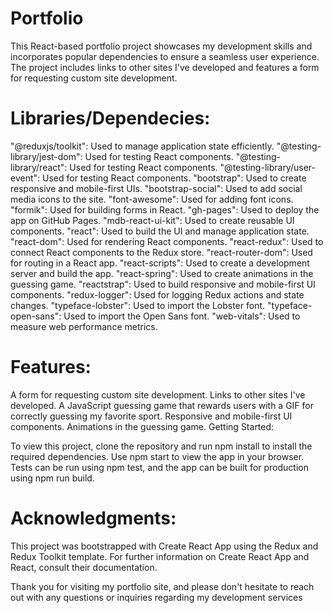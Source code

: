 # Portfolio
This React-based portfolio project showcases my development skills and incorporates popular dependencies to ensure a seamless user experience. The project includes links to other sites I've developed and features a form for requesting custom site development.

# Libraries/Dependecies:
"@reduxjs/toolkit": Used to manage application state efficiently. "@testing-library/jest-dom": Used for testing React components. "@testing-library/react": Used for testing React components. "@testing-library/user-event": Used for testing React components. "bootstrap": Used to create responsive and mobile-first UIs. "bootstrap-social": Used to add social media icons to the site. "font-awesome": Used for adding font icons. "formik": Used for building forms in React. "gh-pages": Used to deploy the app on GitHub Pages. "mdb-react-ui-kit": Used to create reusable UI components. "react": Used to build the UI and manage application state. "react-dom": Used for rendering React components. "react-redux": Used to connect React components to the Redux store. "react-router-dom": Used for routing in a React app. "react-scripts": Used to create a development server and build the app. "react-spring": Used to create animations in the guessing game. "reactstrap": Used to build responsive and mobile-first UI components. "redux-logger": Used for logging Redux actions and state changes. "typeface-lobster": Used to import the Lobster font. "typeface-open-sans": Used to import the Open Sans font. "web-vitals": Used to measure web performance metrics.

# Features:
A form for requesting custom site development. Links to other sites I've developed. A JavaScript guessing game that rewards users with a GIF for correctly guessing my favorite sport. Responsive and mobile-first UI components. Animations in the guessing game. Getting Started:

To view this project, clone the repository and run npm install to install the required dependencies. Use npm start to view the app in your browser. Tests can be run using npm test, and the app can be built for production using npm run build.

# Acknowledgments:
This project was bootstrapped with Create React App using the Redux and Redux Toolkit template. For further information on Create React App and React, consult their documentation.

Thank you for visiting my portfolio site, and please don't hesitate to reach out with any questions or inquiries regarding my development services
